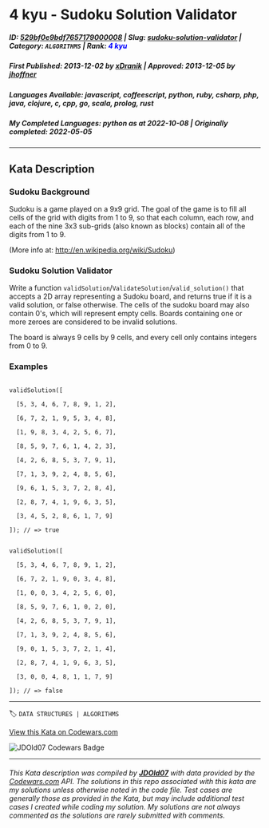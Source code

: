 # 4 kyu - Sudoku Solution Validator

##### **ID**: [529bf0e9bdf7657179000008](https://www.codewars.com/kata/529bf0e9bdf7657179000008) | **Slug**: [sudoku-solution-validator](https://www.codewars.com/kata/529bf0e9bdf7657179000008) | **Category**: `ALGORITHMS` | **Rank**: <span style="color:blue">4 kyu</span>

##### **First Published**: 2013-12-02 ***by*** [xDranik](https://www.codewars.com/users/xDranik) | **Approved**: 2013-12-05 ***by*** [jhoffner](https://www.codewars.com/users/jhoffner)

##### **Languages Available**: javascript, coffeescript, python, ruby, csharp, php, java, clojure, c, cpp, go, scala, prolog, rust

##### **My Completed Languages**: python ***as at*** 2022-10-08 | **Originally completed**: 2022-05-05

---

## Kata Description


### Sudoku Background



Sudoku is a game played on a 9x9 grid. The goal of the game is to fill all cells of the grid with digits from 1 to 9, so that each column, each row, and each of the nine 3x3 sub-grids (also known as blocks) contain all of the digits from 1 to 9. <br/>

(More info at: http://en.wikipedia.org/wiki/Sudoku)



### Sudoku Solution Validator



Write a function `validSolution`/`ValidateSolution`/`valid_solution()` that accepts a 2D array representing a Sudoku board, and returns true if it is a valid solution, or false otherwise. The cells of the sudoku board may also contain 0's, which will represent empty cells. Boards containing one or more zeroes are considered to be invalid solutions.



The board is always 9 cells by 9 cells, and every cell only contains integers from 0 to 9.

 



### Examples



```

validSolution([

  [5, 3, 4, 6, 7, 8, 9, 1, 2],

  [6, 7, 2, 1, 9, 5, 3, 4, 8],

  [1, 9, 8, 3, 4, 2, 5, 6, 7],

  [8, 5, 9, 7, 6, 1, 4, 2, 3],

  [4, 2, 6, 8, 5, 3, 7, 9, 1],

  [7, 1, 3, 9, 2, 4, 8, 5, 6],

  [9, 6, 1, 5, 3, 7, 2, 8, 4],

  [2, 8, 7, 4, 1, 9, 6, 3, 5],

  [3, 4, 5, 2, 8, 6, 1, 7, 9]

]); // => true

```



```

validSolution([

  [5, 3, 4, 6, 7, 8, 9, 1, 2], 

  [6, 7, 2, 1, 9, 0, 3, 4, 8],

  [1, 0, 0, 3, 4, 2, 5, 6, 0],

  [8, 5, 9, 7, 6, 1, 0, 2, 0],

  [4, 2, 6, 8, 5, 3, 7, 9, 1],

  [7, 1, 3, 9, 2, 4, 8, 5, 6],

  [9, 0, 1, 5, 3, 7, 2, 1, 4],

  [2, 8, 7, 4, 1, 9, 6, 3, 5],

  [3, 0, 0, 4, 8, 1, 1, 7, 9]

]); // => false

```

---


🏷 `DATA STRUCTURES | ALGORITHMS`


[View this Kata on Codewars.com](https://www.codewars.com/kata/529bf0e9bdf7657179000008)

![](https://www.codewars.com/users/jdold07/badges/large "JDOld07 Codewars Badge")

---

###### *This Kata description was compiled by [**JDOld07**](https://tpstech.dev) with data provided by the [Codewars.com](https://www.codewars.com) API.  The solutions in this repo associated with this kata are my solutions unless otherwise noted in the code file.  Test cases are generally those as provided in the Kata, but may include additional test cases I created while coding my solution.  My solutions are not always commented as the solutions are rarely submitted with comments.*
